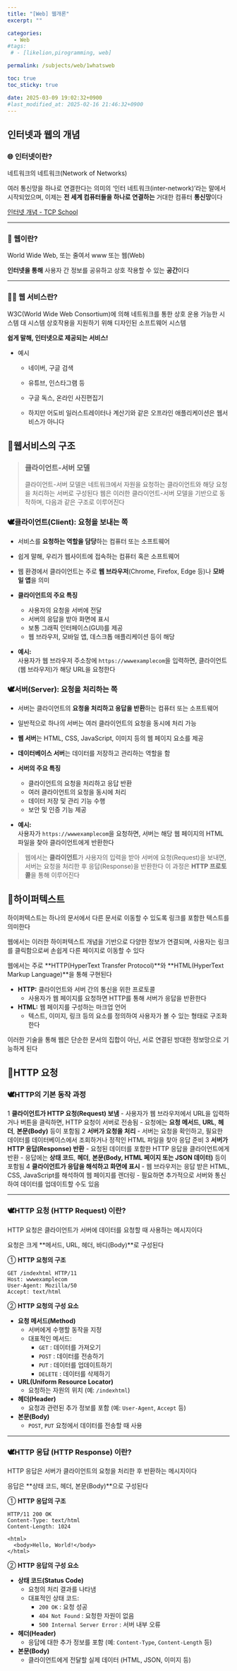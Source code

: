 ```yaml
---
title: "[Web] 웹개론"
excerpt: ""

categories:
  - Web
#tags:
 # - [likelion,pirogramming, web]

permalink: /subjects/web/1whatsweb

toc: true
toc_sticky: true

date: 2025-03-09 19:02:32+0900
#last_modified_at: 2025-02-16 21:46:32+0900
---
```


## 인터넷과 웹의 개념

### 🌐 인터넷이란?

  네트워크의 네트워크(Network of Networks)

  여러 통신망을 하나로 연결한다는 의미의 ‘인터 네트워크(inter-network)’라는 말에서 시작되었으며, 이제는 **전 세계 컴퓨터들을 하나로 연결하는** 거대한 컴퓨터 **통신망**이다

  [인터넷 개념 - TCP School](https://wwwtcpschoolcom/webbasic/intro)
  
---
### 🚗 웹이란?

  World Wide Web, 또는 줄여서 www 또는 웹(Web)

  **인터넷을 통해** 사용자 간 정보를 공유하고 상호 작용할 수 있는 **공간**이다

---

### 🧑🏼 웹 서비스란?

  W3C(World Wide Web Consortium)에 의해 네트워크를 통한 상호 운용 가능한 시스템 대 시스템 상호작용을 지원하기 위해 디자인된 소프트웨어 시스템

  **쉽게 말해, 인터넷으로 제공되는 서비스!**

  - 예시
    - 네이버, 구글 검색
    - 유튜브, 인스타그램 등
    - 구글 독스, 온라인 사진편집기

    - 하지만 어도비 일러스트레이터나 계산기와 같은 오프라인 애플리케이션은 웹서비스가 아니다

## 🌿웹서비스의 구조

> ### 클라이언트-서버 모델
>
>  클라이언트-서버 모델은 네트워크에서 자원을 요청하는 클라이언트와 해당 요청을 처리하는 서버로 구성된다 웹은 이러한 클라이언트-서버 모델을 기반으로 동작하며, 다음과 같은 구조로 이루어진다


### 🕊️**클라이언트(Client):** 요청을 보내는 쪽

  - 서비스를 **요청하는 역할을 담당**하는 컴퓨터 또는 소프트웨어
  - 쉽게 말해, 우리가 웹사이트에 접속하는 컴퓨터 혹은 소프트웨어
  - 웹 환경에서 클라이언트는 주로 **웹 브라우저**(Chrome, Firefox, Edge 등)나 **모바일 앱**을 의미
  - **클라이언트의 주요 특징**
    - 사용자의 요청을 서버에 전달
    - 서버의 응답을 받아 화면에 표시
    - 보통 그래픽 인터페이스(GUI)를 제공
    - 웹 브라우저, 모바일 앱, 데스크톱 애플리케이션 등이 해당

  - **예시:**  
    사용자가 웹 브라우저 주소창에 `https://wwwexamplecom`을 입력하면, 클라이언트(웹 브라우저)가 해당 URL을 요청한다


### 🕊️**서버(Server):** 요청을 처리하는 쪽

  - 서버는 클라이언트의 **요청을 처리하고 응답을 반환**하는 컴퓨터 또는 소프트웨어
  - 일반적으로 하나의 서버는 여러 클라이언트의 요청을 동시에 처리 가능
  - **웹 서버**는 HTML, CSS, JavaScript, 이미지 등의 웹 페이지 요소를 제공
  - **데이터베이스 서버**는 데이터를 저장하고 관리하는 역할을 함
  - **서버의 주요 특징**
    - 클라이언트의 요청을 처리하고 응답 반환
    - 여러 클라이언트의 요청을 동시에 처리
    - 데이터 저장 및 관리 기능 수행
    - 보안 및 인증 기능 제공

  - **예시:**  
    사용자가 `https://wwwexamplecom`을 요청하면, 서버는 해당 웹 페이지의 HTML 파일을 찾아 클라이언트에게 반환한다



> 웹에서는 **클라이언트**가 사용자의 입력을 받아 서버에 요청(Request)을 보내면, 서버는 요청을 처리한 후 응답(Response)을 반환한다 이 과정은 **HTTP 프로토콜**을 통해 이루어진다

## 🌿하이퍼텍스트

하이퍼텍스트는 하나의 문서에서 다른 문서로 이동할 수 있도록 링크를 포함한 텍스트를 의미한다

웹에서는 이러한 하이퍼텍스트 개념을 기반으로 다양한 정보가 연결되며, 사용자는 링크를 클릭함으로써 손쉽게 다른 페이지로 이동할 수 있다

웹에서는 주로 **HTTP(HyperText Transfer Protocol)**와 **HTML(HyperText Markup Language)**을 통해 구현된다

- **HTTP:** 클라이언트와 서버 간의 통신을 위한 프로토콜
  - 사용자가 웹 페이지를 요청하면 HTTP를 통해 서버가 응답을 반환한다
- **HTML:** 웹 페이지를 구성하는 마크업 언어
  - 텍스트, 이미지, 링크 등의 요소를 정의하여 사용자가 볼 수 있는 형태로 구조화한다

이러한 기술을 통해 웹은 단순한 문서의 집합이 아닌, 서로 연결된 방대한 정보망으로 기능하게 된다


## 🌿HTTP 요청
### 🕊️**HTTP의 기본 동작 과정**
  1 **클라이언트가 HTTP 요청(Request) 보냄**
      - 사용자가 웹 브라우저에서 URL을 입력하거나 버튼을 클릭하면, HTTP 요청이 서버로 전송됨
      - 요청에는 **요청 메서드**, **URL**, **헤더**, **본문(Body)** 등이 포함됨
  2 **서버가 요청을 처리**
      - 서버는 요청을 확인하고, 필요한 데이터를 데이터베이스에서 조회하거나 정적인 HTML 파일을 찾아 응답 준비
  3 **서버가 HTTP 응답(Response) 반환**
      - 요청된 데이터를 포함한 HTTP 응답을 클라이언트에게 반환
      - 응답에는 **상태 코드**, **헤더**, **본문(Body, HTML 페이지 또는 JSON 데이터)** 등이 포함됨
  4 **클라이언트가 응답을 해석하고 화면에 표시**
      - 웹 브라우저는 응답 받은 HTML, CSS, JavaScript를 해석하여 웹 페이지를 렌더링
      - 필요하면 추가적으로 서버와 통신하여 데이터를 업데이트할 수도 있음

---

### 🕊️**HTTP 요청 (HTTP Request) 이란?**
  
  HTTP 요청은 클라이언트가 서버에 데이터를 요청할 때 사용하는 메시지이다
  
  요청은 크게 **메서드, URL, 헤더, 바디(Body)**로 구성된다
  
  ① **HTTP 요청의 구조**
  
  ```
  GET /indexhtml HTTP/11
  Host: wwwexamplecom
  User-Agent: Mozilla/50
  Accept: text/html
  ```
  
  ② **HTTP 요청의 구성 요소**
  
  - **요청 메서드(Method)**
      - 서버에게 수행할 동작을 지정
      - 대표적인 메서드:
          - `GET` : 데이터를 가져오기
          - `POST` : 데이터를 전송하기
          - `PUT` : 데이터를 업데이트하기
          - `DELETE` : 데이터를 삭제하기
  - **URL(Uniform Resource Locator)**
      - 요청하는 자원의 위치 (예: `/indexhtml`)
  - **헤더(Header)**
      - 요청과 관련된 추가 정보를 포함 (예: `User-Agent`, `Accept` 등)
  - **본문(Body)**
      - `POST`, `PUT` 요청에서 데이터를 전송할 때 사용
  
---
  
### 🕊️**HTTP 응답 (HTTP Response) 이란?**
  
  HTTP 응답은 서버가 클라이언트의 요청을 처리한 후 반환하는 메시지이다
  
  응답은 **상태 코드, 헤더, 본문(Body)**으로 구성된다
  
  ① **HTTP 응답의 구조**
  
  ```
  HTTP/11 200 OK
  Content-Type: text/html
  Content-Length: 1024
  
  <html>
    <body>Hello, World!</body>
  </html>
  ```
  
  ② **HTTP 응답의 구성 요소**
  
  - **상태 코드(Status Code)**
      - 요청의 처리 결과를 나타냄
      - 대표적인 상태 코드:
          - `200 OK` : 요청 성공
          - `404 Not Found` : 요청한 자원이 없음
          - `500 Internal Server Error` : 서버 내부 오류
  - **헤더(Header)**
      - 응답에 대한 추가 정보를 포함 (예: `Content-Type`, `Content-Length` 등)
  - **본문(Body)**
      - 클라이언트에게 전달할 실제 데이터 (HTML, JSON, 이미지 등)
